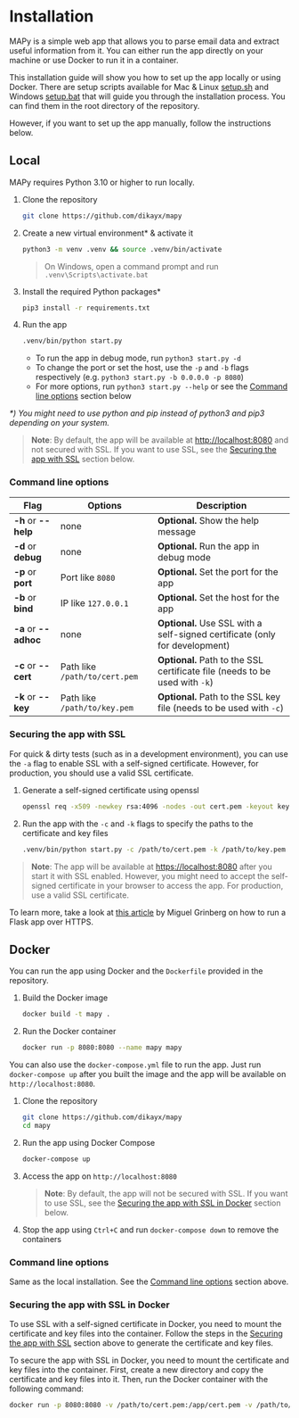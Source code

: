 # Installation

MAPy is a simple web app that allows you to parse email data and extract useful information from it. You can either run the app directly on your machine or use Docker to run it in a container.

This installation guide will show you how to set up the app locally or using Docker. There are setup scripts available for Mac & Linux [setup.sh](../setup.sh) and Windows [setup.bat](../setup.bat) that will guide you through the installation process. You can find them in the root directory of the repository.

However, if you want to set up the app manually, follow the instructions below.

## Local

MAPy requires Python 3.10 or higher to run locally.

1. Clone the repository

    ```bash
    git clone https://github.com/dikayx/mapy
    ```

2. Create a new virtual environment\* & activate it

    ```bash
    python3 -m venv .venv && source .venv/bin/activate
    ```

    > On Windows, open a command prompt and run `.venv\Scripts\activate.bat`

3. Install the required Python packages\*

    ```bash
    pip3 install -r requirements.txt
    ```

4. Run the app

    ```bash
    .venv/bin/python start.py
    ```

    - To run the app in debug mode, run `python3 start.py -d`
    - To change the port or set the host, use the `-p` and `-b` flags respectively (e.g. `python3 start.py -b 0.0.0.0 -p 8080`)
    - For more options, run `python3 start.py --help` or see the [Command line options](#command-line-options) section below

_\*) You might need to use python and pip instead of python3 and pip3 depending on your system._

> **Note**: By default, the app will be available at [http://localhost:8080](http://localhost:8080) and not secured with SSL. If you want to use SSL, see the [Securing the app with SSL](#securing-the-app-with-ssl) section below.

### Command line options

| Flag                  | Options                       | Description                                                                 |
| --------------------- | ----------------------------- | --------------------------------------------------------------------------- |
| **-h** or **--help**  | none                          | **Optional.** Show the help message                                         |
| **-d** or **debug**   | none                          | **Optional.** Run the app in debug mode                                     |
| **-p** or **port**    | Port like `8080`              | **Optional.** Set the port for the app                                      |
| **-b** or **bind**    | IP like `127.0.0.1`           | **Optional.** Set the host for the app                                      |
| **-a** or **--adhoc** | none                          | **Optional.** Use SSL with a self-signed certificate (only for development) |
| **-c** or **--cert**  | Path like `/path/to/cert.pem` | **Optional.** Path to the SSL certificate file (needs to be used with `-k`) |
| **-k** or **--key**   | Path like `/path/to/key.pem`  | **Optional.** Path to the SSL key file (needs to be used with `-c`)         |

### Securing the app with SSL

For quick & dirty tests (such as in a development environment), you can use the `-a` flag to enable SSL with a self-signed certificate. However, for production, you should use a valid SSL certificate.

1. Generate a self-signed certificate using openssl

    ```bash
    openssl req -x509 -newkey rsa:4096 -nodes -out cert.pem -keyout key.pem -days 365
    ```

2. Run the app with the `-c` and `-k` flags to specify the paths to the certificate and key files

    ```bash
    .venv/bin/python start.py -c /path/to/cert.pem -k /path/to/key.pem
    ```

> **Note**: The app will be available at [https://localhost:8080](https://localhost:8080) after you start it with SSL enabled. However, you might need to accept the self-signed certificate in your browser to access the app. For production, use a valid SSL certificate.

To learn more, take a look at [this article](https://blog.miguelgrinberg.com/post/running-your-flask-application-over-https) by Miguel Grinberg on how to run a Flask app over HTTPS.

## Docker

You can run the app using Docker and the `Dockerfile` provided in the repository.

1. Build the Docker image

    ```bash
    docker build -t mapy .
    ```

2. Run the Docker container

    ```bash
    docker run -p 8080:8080 --name mapy mapy
    ```

You can also use the `docker-compose.yml` file to run the app. Just run `docker-compose up` after you built the image and the app will be available on `http://localhost:8080`.

1. Clone the repository

    ```bash
    git clone https://github.com/dikayx/mapy
    cd mapy
    ```

2. Run the app using Docker Compose

    ```bash
    docker-compose up
    ```

3. Access the app on `http://localhost:8080`

    > **Note**: By default, the app will not be secured with SSL. If you want to use SSL, see the [Securing the app with SSL in Docker](#securing-the-app-with-ssl-in-docker) section below.

4. Stop the app using `Ctrl+C` and run `docker-compose down` to remove the containers

### Command line options

Same as the local installation. See the [Command line options](#command-line-options) section above.

### Securing the app with SSL in Docker

To use SSL with a self-signed certificate in Docker, you need to mount the certificate and key files into the container. Follow the steps in the [Securing the app with SSL](#securing-the-app-with-ssl) section above to generate the certificate and key files.

To secure the app with SSL in Docker, you need to mount the certificate and key files into the container. First, create a new directory and copy the certificate and key files into it. Then, run the Docker container with the following command:

```bash
docker run -p 8080:8080 -v /path/to/cert.pem:/app/cert.pem -v /path/to/key.pem:/app/key.pem --name mapy mapy -c /app/cert.pem -k /app/key.pem
```
